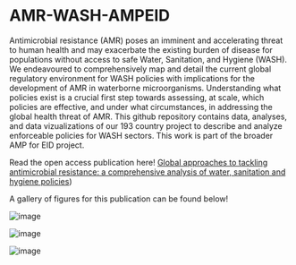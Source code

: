 # AMR-WASH-AMPEID

Antimicrobial resistance (AMR) poses an imminent and accelerating threat to human health and may exacerbate the existing burden of disease for populations without access to safe Water, Sanitation, and Hygiene (WASH). We endeavoured to comprehensively map and detail the current global regulatory environment for WASH policies with implications for the development of AMR in waterborne microorganisms. Understanding what policies exist is a crucial first step towards assessing, at scale, which policies are effective, and under what circumstances, in addressing the global health threat of AMR. This github repository contains data, analyses, and data vizualizations of our 193 country project to describe and analyze enforceable policies for WASH sectors. This work is part of the broader AMP for EID project. 

Read the open access publication here! [Global approaches to tackling antimicrobial resistance: a comprehensive analysis of water, sanitation and hygiene policies](https://gh.bmj.com/content/9/2/e013855.long))

A gallery of figures for this publication can be found below!

![image](https://github.com/cghss/AMR-WASH-AMPEID/assets/122639850/5f782638-acb6-4a3a-add8-d6561fef65b9)

![image](https://github.com/cghss/AMR-WASH-AMPEID/assets/122639850/d15adc8b-cdab-4a9d-9e42-f5d953aebdc8)

![image](https://github.com/cghss/AMR-WASH-AMPEID/assets/122639850/24e954d8-2da7-4759-9d7b-53acfd065d73)
